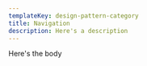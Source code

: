 ```yaml
---
templateKey: design-pattern-category
title: Navigation
description: Here's a description
---
```

Here's the body